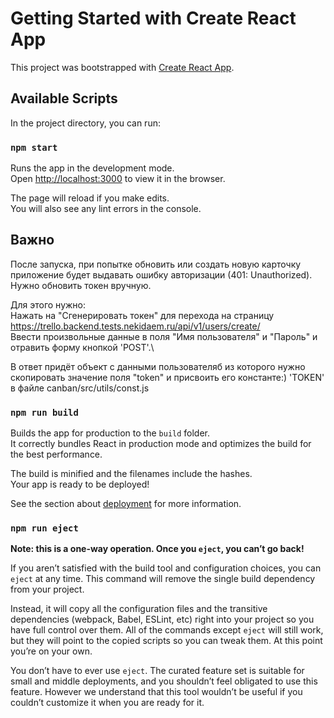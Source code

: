 # Getting Started with Create React App

This project was bootstrapped with [Create React App](https://github.com/facebook/create-react-app).

## Available Scripts

In the project directory, you can run:

### `npm start`

Runs the app in the development mode.\
Open [http://localhost:3000](http://localhost:3000) to view it in the browser.

The page will reload if you make edits.\
You will also see any lint errors in the console.

## Важно
После запуска, при попытке обновить или создать новую карточку приложение будет выдавать ошибку авторизации (401: Unauthorized). Нужно обновить токен вручную.

Для этого нужно:\
Нажать на "Сгенерировать токен" для перехода на страницу https://trello.backend.tests.nekidaem.ru/api/v1/users/create/ \
Ввести произвольные данные в поля "Имя пользователя" и "Пароль" и отравить форму кнопкой 'POST'.\

В ответ придёт объект с данными пользователяб из которого нужно скопировать значение поля "token" и присвоить его константе:) 'TOKEN' в файле canban/src/utils/const.js

### `npm run build`

Builds the app for production to the `build` folder.\
It correctly bundles React in production mode and optimizes the build for the best performance.

The build is minified and the filenames include the hashes.\
Your app is ready to be deployed!

See the section about [deployment](https://facebook.github.io/create-react-app/docs/deployment) for more information.

### `npm run eject`

**Note: this is a one-way operation. Once you `eject`, you can’t go back!**

If you aren’t satisfied with the build tool and configuration choices, you can `eject` at any time. This command will remove the single build dependency from your project.

Instead, it will copy all the configuration files and the transitive dependencies (webpack, Babel, ESLint, etc) right into your project so you have full control over them. All of the commands except `eject` will still work, but they will point to the copied scripts so you can tweak them. At this point you’re on your own.

You don’t have to ever use `eject`. The curated feature set is suitable for small and middle deployments, and you shouldn’t feel obligated to use this feature. However we understand that this tool wouldn’t be useful if you couldn’t customize it when you are ready for it.
